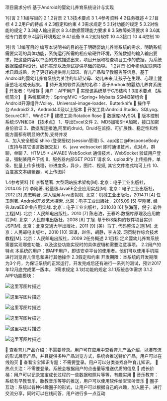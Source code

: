 项目需求分析
基于Android的婴幼儿养育系统设计与实现

1引言	2
1.1编写目的	2
1.2背景	2
1.3技术要点	3
1.4参考资料	4
2任务概述	4
2.1目标	4
2.2用户的特点	4
2.3假定和约束	4
3需求规定	5
3.1对功能的规定	5
3.2对性能的规定	7
3.3输人输出要求	8
3.4数据管理能力要求	8
3.5故障处理要求	8
3.6其他专门要求	9
4运行环境规定	9
4.1设备	9
4.2支持软件	10
4.3接口	10
4.4控制	10

1引言
1.1编写目的
编写本说明书的目的在于明确婴幼儿养育系统的需求，明确系统需要实现的具体功能，系统运行所需的相应软硬件环境，系统数据的输入输出要求，把这些内容以书面的方式描述出来，项目开展和检查项目工作的依据。为系统数据库结构设计、编码实现以及测试提供基础的指导。
1.2背景
如今移动互联网技术日趋成熟，为了更好的提供育儿知识、育儿产品和早教服务等信息，基于Android的婴幼儿养育系统为关注的年轻父母、幼儿未来,让孩子在生理、心理上健康茁壮地成长起来。
	待开发的软件系统的名称：基于Android的婴幼儿养育系统
	开发者：马增群
	用户：APP用户
	实现该系统基于C/S结构
1.3技术要点
【系统简介】
	系统框架为：SpringMVC +Spring+ Mybaits  SSM框架组合
	Android开源组件:Volley、Universal-image-loader、Butterknife
	操作平台:Android2.3，Android4.0及以上版本
	开发工具:Android Studio、SQLyog、SecureCRT、WinSCP
	建模工具:Rotation Rose
	数据库:MySQL
	版本控制系统:SVN和Git
【技术点】
1、导出Excel文件
2、MD5加密SHA加密，接口加密身份验证
3、数据库连接池,阿里的druid。Druid在监控、可扩展性、稳定性和性能方面都有明显的优势,支持并发    
4、加入安全框架 shiro (登录授权)(session管理)
5、app接口@ResponseBody（支持与其它语言数据交互）
6、java websocket 即时通讯技术，点对点，群聊，单聊
7、HTML5 + JAVAEE  WebSocket 通信技术，WebSocket 验证用户登录，强制某用户下线
8、服务器内部GET POST 请求
9、uploadify 上传插件，单条、批量上传多线程，带进度条，异步，图片、视频, 其它文件格式均可上传
10、百度富文本编辑器，可上传图片

1.4参考资料
[1] 李智慧著. 大型网站技术架构[M]. 北京：电子工业出版社，2014.05
[2] 李刚著. 轻量级JavaEE企业应用实战[M]. 北京：电子工业出版社，2012
[3] 周志明著. 深入理解Java虚拟机. 北京：机械工业出版社，2014.11
[4] 任玉刚著. Android开发艺术探索. 北京：电子工业出版社，2015.09
[5] 李刚著. 经典JavaEE企业应用实战. 北京：电子工业出版社，2010.10
[6] 张海藩，倪宁. 软件工程[M]. 北京：人民邮电出版社，2010
[7] 陈志泊，王春玲.数据库原理及应用教程[M]. 北京：人民邮电出版社，2008
[8] 丁旭. 基于B/S架构的软件项目实训 JSP[M]. 北京：北京交通大学出版社，2011
[9] (美）马丁. 代码整洁之道[M]. 北京：人民邮电出版社，2010
[10] 温谦，赵伟，胡静，李占波. 网页制作综合技术教程[M]. 北京：人民邮电出版社，2009
2任务概述
2.1目标
定义婴幼儿养育系统需要实现哪些功能，以及这些功能实现时的具体逻辑和需要注意事项。
2.2用户的特点
本系统的用户：即APP用户，即该安卓平台的使用者。他们可以使用手机端进行浏览育儿信息和进行其他操作
2.3假定和约束
开发期限：本系统的开发期限为3个月，为保证系统的正常运行，开发完成后还有进行一系列的测试，预计2017年12月底完成第一版本。
3需求规定
3.1对功能的规定
3.1.1系统总体需求
3.1.2 APP功能模块：
 
 ![这里写图片描述](http://img.blog.csdn.net/20161218211124237?watermark/2/text/aHR0cDovL2Jsb2cuY3Nkbi5uZXQvdTAxNDQyNzM5MQ==/font/5a6L5L2T/fontsize/400/fill/I0JBQkFCMA==/dissolve/70/gravity/SouthEast)
									
![这里写图片描述](http://img.blog.csdn.net/20161218211142567?watermark/2/text/aHR0cDovL2Jsb2cuY3Nkbi5uZXQvdTAxNDQyNzM5MQ==/font/5a6L5L2T/fontsize/400/fill/I0JBQkFCMA==/dissolve/70/gravity/SouthEast)


![这里写图片描述](http://img.blog.csdn.net/20161218211202254?watermark/2/text/aHR0cDovL2Jsb2cuY3Nkbi5uZXQvdTAxNDQyNzM5MQ==/font/5a6L5L2T/fontsize/400/fill/I0JBQkFCMA==/dissolve/70/gravity/SouthEast)


![这里写图片描述](http://img.blog.csdn.net/20161218211214989?watermark/2/text/aHR0cDovL2Jsb2cuY3Nkbi5uZXQvdTAxNDQyNzM5MQ==/font/5a6L5L2T/fontsize/400/fill/I0JBQkFCMA==/dissolve/70/gravity/SouthEast)



![这里写图片描述](http://img.blog.csdn.net/20161218211225536?watermark/2/text/aHR0cDovL2Jsb2cuY3Nkbi5uZXQvdTAxNDQyNzM5MQ==/font/5a6L5L2T/fontsize/400/fill/I0JBQkFCMA==/dissolve/70/gravity/SouthEast)


![这里写图片描述](http://img.blog.csdn.net/20161218211236755?watermark/2/text/aHR0cDovL2Jsb2cuY3Nkbi5uZXQvdTAxNDQyNzM5MQ==/font/5a6L5L2T/fontsize/400/fill/I0JBQkFCMA==/dissolve/70/gravity/SouthEast)

	查看育儿产品介绍：不需要登录。用户可在应用中查看育儿产品介绍，以瀑布流的形式展示产品，并且提供多种产品浏览方式，系统会推送特价产品，用户可以在线购买
	查看宝宝知识专题：不需要登录。用户可以分类查找各种育儿知识。
	热点关注：不需要登录。系统会根据用户的点击量等推送优质的信息
	成长阶梯：用户可以记录宝宝成长过程的一些数据和照片等等，有趣实用
	音乐教育：系统有早教音乐、胎教音乐等等的推送，用户可以使用软件给宝宝听音乐
	圈子互动：系统以各种兴趣圈子的形式，让用户可以根据自己的兴趣，加入圈子，进行交流分享，同时可以在线问答，用户进行多一点互动
 

